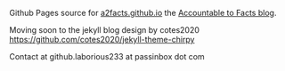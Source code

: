Github Pages source for [a2facts.github.io](https://a2facts.github.io/) the [Accountable to Facts blog](https://a2facts.github.io/).

Moving soon to the jekyll blog design by cotes2020 https://github.com/cotes2020/jekyll-theme-chirpy

Contact at github.laborious233 at passinbox dot com
